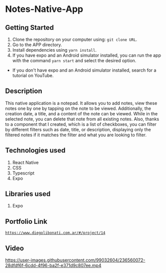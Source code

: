 # Notes-Native-App

## Getting Started

1. Clone the repository on your computer using: `git clone URL`.
2. Go to the APP directory.
3. Install dependencies using `yarn install`.
4. If you have expo and an Android simulator installed, you can run the app with the command `yarn start` and select the desired option.

- If you don't have expo and an Android simulator installed, search for a tutorial on YouTube.

## Description

This native application is a notepad. It allows you to add notes, view these notes one by one by tapping on the note to be viewed. Additionally, the creation date, a title, and a content of the note can be viewed. While in the selected note, you can delete that note from all existing notes. Also, thanks to a component that I created, which is a list of checkboxes, you can filter by different filters such as date, title, or description, displaying only the filtered notes if it matches the filter and what you are looking to filter.

## Technologies used

1. React Native
2. CSS
3. Typescript
4. Expo

## Libraries used

1. Expo

## Portfolio Link

[`https://www.diegolibonati.com.ar/#/project/14`](https://www.diegolibonati.com.ar/#/project/14)

## Video

https://user-images.githubusercontent.com/99032604/236560072-28dfdf6f-6cdd-4f96-ba2f-e371d9c807ee.mp4
